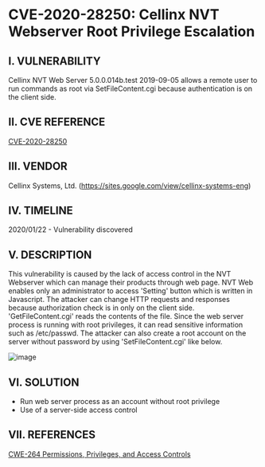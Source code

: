 # CVE-2020-28250: Cellinx NVT Webserver Root Privilege Escalation


I. VULNERABILITY
-------------------------
Cellinx NVT Web Server 5.0.0.014b.test 2019-09-05 allows a remote user to run commands as root via SetFileContent.cgi because authentication is on the client side.


II. CVE REFERENCE
-------------------------
[CVE-2020-28250](https://cve.mitre.org/cgi-bin/cvename.cgi?name=CVE-2020-28250)


III. VENDOR
-------------------------
Cellinx Systems, Ltd. (https://sites.google.com/view/cellinx-systems-eng)


IV. TIMELINE
-------------------------
2020/01/22 - Vulnerability discovered


V. DESCRIPTION
-------------------------
This vulnerability is caused by the lack of access control in the NVT Webserver which can manage their products through web page.
NVT Web enables only an administrator to access 'Setting' button which is written in Javascript. The attacker can change HTTP requests and responses because authorization check is in only on the client side. 
'GetFileContent.cgi' reads the contents of the file. Since the web server process is running with root privileges, it can read sensitive information such as /etc/passwd.
The attacker can also create a root account on the server without password by using 'SetFileContent.cgi' like below.

![image](https://user-images.githubusercontent.com/4977656/75419446-2f6fea80-5979-11ea-8ce6-974f79f4ec9a.png)


VI. SOLUTION
-------------------------
- Run web server process as an account without root privilege
- Use of a server-side access control


VII. REFERENCES
-------------------------
[CWE-264 Permissions, Privileges, and Access Controls](https://cwe.mitre.org/data/definitions/264.html)
